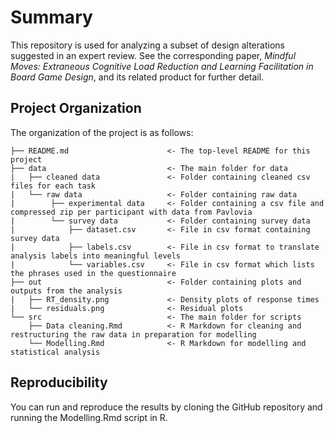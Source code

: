# Summary

This repository is used for analyzing a subset of design alterations suggested in an expert review. See the corresponding paper, *Mindful Moves: Extraneous Cognitive Load Reduction and Learning Facilitation in Board Game Design*, and its related product for further detail.

## Project Organization
The organization of the project is as follows:


```
├── README.md                      <- The top-level README for this project
├── data                           <- The main folder for data
|   ├── cleaned data               <- Folder containing cleaned csv files for each task
|   └── raw data                   <- Folder containing raw data 
|        ├── experimental data     <- Folder containing a csv file and compressed zip per participant with data from Pavlovia 
|        └── survey data           <- Folder containing survey data 
|            ├── dataset.csv       <- File in csv format containing survey data
|            ├── labels.csv        <- File in csv format to translate analysis labels into meaningful levels
|            └── variables.csv     <- File in csv format which lists the phrases used in the questionnaire
├── out                            <- Folder containing plots and outputs from the analysis
|   ├── RT_density.png             <- Density plots of response times
|   └── residuals.png              <- Residual plots 
└── src                            <- The main folder for scripts
    ├── Data cleaning.Rmd          <- R Markdown for cleaning and restructuring the raw data in preparation for modelling
    └── Modelling.Rmd              <- R Markdown for modelling and statistical analysis

```

## Reproducibility
You can run and reproduce the results by cloning the GitHub repository and running the Modelling.Rmd script in R.
